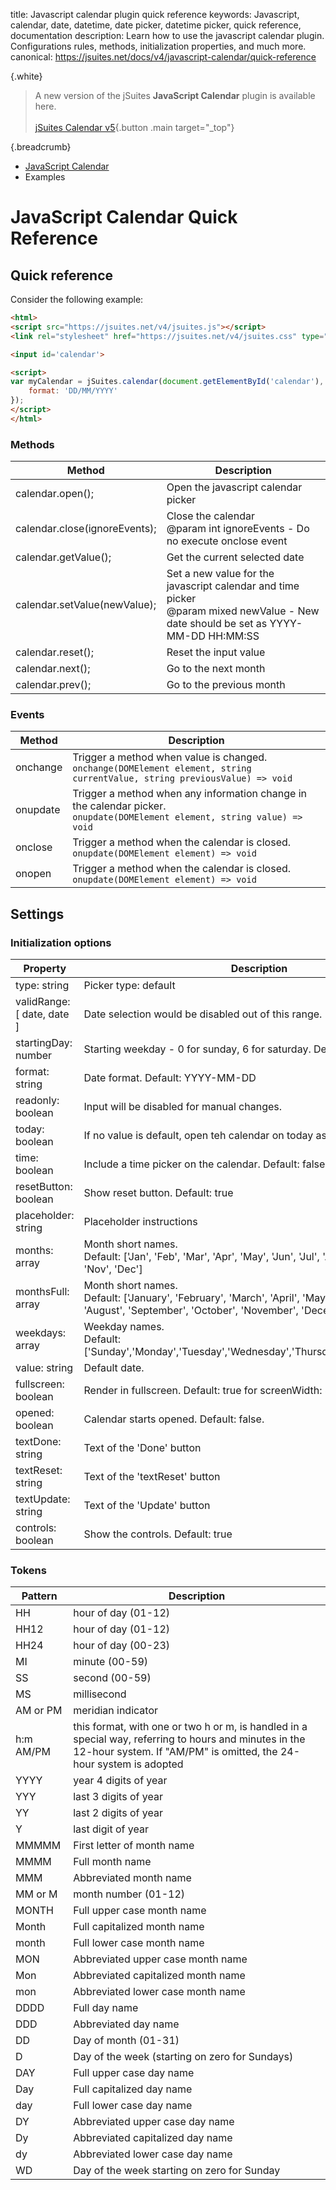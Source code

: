 title: Javascript calendar plugin quick reference
keywords: Javascript, calendar, date, datetime, date picker, datetime picker, quick reference, documentation
description: Learn how to use the javascript calendar plugin. Configurations rules, methods, initialization properties, and much more.
canonical: https://jsuites.net/docs/v4/javascript-calendar/quick-reference

{.white}
> A new version of the jSuites **JavaScript Calendar** plugin is available here.
> <br><br>
> [jSuites Calendar v5](/docs/javascript-calendar){.button .main target="_top"}

{.breadcrumb}
- [JavaScript Calendar](/docs/v4/javascript-calendar)
- Examples

# JavaScript Calendar Quick Reference


## Quick reference

Consider the following example:

```html
<html>
<script src="https://jsuites.net/v4/jsuites.js"></script>
<link rel="stylesheet" href="https://jsuites.net/v4/jsuites.css" type="text/css" />

<input id='calendar'>

<script>
var myCalendar = jSuites.calendar(document.getElementById('calendar'), {
    format: 'DD/MM/YYYY'
});
</script>
</html>
```

### Methods

| Method                        | Description                                                                                                                            |
|-------------------------------|----------------------------------------------------------------------------------------------------------------------------------------|
| calendar.open();              | Open the javascript calendar picker                                                                                                    |
| calendar.close(ignoreEvents); | Close the calendar  <br>@param int ignoreEvents - Do no execute onclose event                                                          |
| calendar.getValue();          | Get the current selected date                                                                                                          |
| calendar.setValue(newValue);  | Set a new value for the javascript calendar and time picker  <br>@param mixed newValue - New date should be set as YYYY-MM-DD HH:MM:SS |
| calendar.reset();             | Reset the input value                                                                                                                  |
| calendar.next();              | Go to the next month                                                                                                                   |
| calendar.prev();              | Go to the previous month                                                                                                               |

### Events

| Method   | Description                                                                                                                    |
|----------|--------------------------------------------------------------------------------------------------------------------------------|
| onchange | Trigger a method when value is changed.  <br>`onchange(DOMElement element, string currentValue, string previousValue) => void` |
| onupdate | Trigger a method when any information change in the calendar picker.  <br>`onupdate(DOMElement element, string value) => void` |
| onclose  | Trigger a method when the calendar is closed.  <br>`onupdate(DOMElement element) => void`                                      |
| onopen   | Trigger a method when the calendar is closed.  <br>`onupdate(DOMElement element) => void`                                      |

## Settings

### Initialization options

| Property                   | Description                                                                                                                                                 |
|----------------------------|-------------------------------------------------------------------------------------------------------------------------------------------------------------|
| type: string               | Picker type: default                                                                                                                                        | year-month-picker. Default: default |
| validRange: [ date, date ] | Date selection would be disabled out of this range. Default: null                                                                                           |
| startingDay: number        | Starting weekday - 0 for sunday, 6 for saturday. Default: 0 (Sunday)                                                                                        |
| format: string             | Date format. Default: YYYY-MM-DD                                                                                                                            |
| readonly: boolean          | Input will be disabled for manual changes.                                                                                                                  |
| today: boolean             | If no value is default, open teh calendar on today as default. Default: false                                                                               |
| time: boolean              | Include a time picker on the calendar. Default: false                                                                                                       |
| resetButton: boolean       | Show reset button. Default: true                                                                                                                            |
| placeholder: string        | Placeholder instructions                                                                                                                                    |
| months: array              | Month short names.  <br>Default: ['Jan', 'Feb', 'Mar', 'Apr', 'May', 'Jun', 'Jul', 'Aug', 'Sep', 'Oct', 'Nov', 'Dec']                                       |
| monthsFull: array          | Month short names.  <br>Default: ['January', 'February', 'March', 'April', 'May', 'June', 'July', 'August', 'September', 'October', 'November', 'December'] |
| weekdays: array            | Weekday names.  <br>Default: ['Sunday','Monday','Tuesday','Wednesday','Thursday','Friday','Saturday']                                                       |
| value: string              | Default date.                                                                                                                                               |
| fullscreen: boolean        | Render in fullscreen. Default: true for screenWidth: 800px                                                                                                  |
| opened: boolean            | Calendar starts opened. Default: false.                                                                                                                     |
| textDone: string           | Text of the 'Done' button                                                                                                                                   |
| textReset: string          | Text of the 'textReset' button                                                                                                                              |
| textUpdate: string         | Text of the 'Update' button                                                                                                                                 |
| controls: boolean          | Show the controls. Default: true                                                                                                                            |

### Tokens

| Pattern   | Description                                                                                                                                                                  |
|-----------|------------------------------------------------------------------------------------------------------------------------------------------------------------------------------|
| HH        | hour of day (01-12)                                                                                                                                                          |
| HH12      | hour of day (01-12)                                                                                                                                                          |
| HH24      | hour of day (00-23)                                                                                                                                                          |
| MI        | minute (00-59)                                                                                                                                                               |
| SS        | second (00-59)                                                                                                                                                               |
| MS        | millisecond                                                                                                                                                                  |
| AM or PM  | meridian indicator                                                                                                                                                           |
| h:m AM/PM | this format, with one or two h or m, is handled in a special way, referring to hours and minutes in the 12-hour system. If "AM/PM" is omitted, the 24-hour system is adopted |
| YYYY      | year 4 digits of year                                                                                                                                                        |
| YYY       | last 3 digits of year                                                                                                                                                        |
| YY        | last 2 digits of year                                                                                                                                                        |
| Y         | last digit of year                                                                                                                                                           |
| MMMMM     | First letter of month name                                                                                                                                                   |
| MMMM      | Full month name                                                                                                                                                              |
| MMM       | Abbreviated month name                                                                                                                                                       |
| MM or M   | month number (01-12)                                                                                                                                                         |
| MONTH     | Full upper case month name                                                                                                                                                   |
| Month     | Full capitalized month name                                                                                                                                                  |
| month     | Full lower case month name                                                                                                                                                   |
| MON       | Abbreviated upper case month name                                                                                                                                            |
| Mon       | Abbreviated capitalized month name                                                                                                                                           |
| mon       | Abbreviated lower case month name                                                                                                                                            |
| DDDD      | Full day name                                                                                                                                                                |
| DDD       | Abbreviated day name                                                                                                                                                         |
| DD        | Day of month (01-31)                                                                                                                                                         |
| D         | Day of the week (starting on zero for Sundays)                                                                                                                               |
| DAY       | Full upper case day name                                                                                                                                                     |
| Day       | Full capitalized day name                                                                                                                                                    |
| day       | Full lower case day name                                                                                                                                                     |
| DY        | Abbreviated upper case day name                                                                                                                                              |
| Dy        | Abbreviated capitalized day name                                                                                                                                             |
| dy        | Abbreviated lower case day name                                                                                                                                              |
| WD        | Day of the week starting on zero for Sunday                                                                                                                                  |
